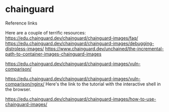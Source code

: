# chainguard
Reference links

Here are a couple of terrific resources:
https://edu.chainguard.dev/chainguard/chainguard-images/faq/
https://edu.chainguard.dev/chainguard/chainguard-images/debugging-distroless-images/
https://www.chainguard.dev/unchained/the-incremental-path-to-container-images-chainguard-images
 
https://edu.chainguard.dev/chainguard/chainguard-images/vuln-comparison/
 

https://edu.chainguard.dev/chainguard/chainguard-images/vuln-comparison/nginx/
Here's the link to the tutorial with the interactive shell in the browser.

https://edu.chainguard.dev/chainguard/chainguard-images/how-to-use-chainguard-images/
